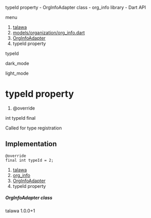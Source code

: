 




typeId property - OrgInfoAdapter class - org\_info library - Dart API







menu

1. [talawa](../../index.html)
2. [models/organization/org\_info.dart](../../models_organization_org_info/models_organization_org_info-library.html)
3. [OrgInfoAdapter](../../models_organization_org_info/OrgInfoAdapter-class.html)
4. typeId property

typeId


dark\_mode

light\_mode




# typeId property


1. @override

int
typeId
final

Called for type registration


## Implementation

```
@override
final int typeId = 2;
```

 


1. [talawa](../../index.html)
2. [org\_info](../../models_organization_org_info/models_organization_org_info-library.html)
3. [OrgInfoAdapter](../../models_organization_org_info/OrgInfoAdapter-class.html)
4. typeId property

##### OrgInfoAdapter class





talawa
1.0.0+1






